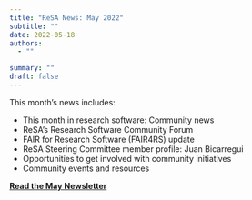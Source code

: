 ```yaml
---
title: "ReSA News: May 2022"
subtitle: ""
date: 2022-05-18
authors:
  - ""

summary: ""
draft: false
---
```


This month’s news includes:

* This month in research software: Community news
* ReSA’s Research Software Community Forum
* FAIR for Research Software (FAIR4RS) update
* ReSA Steering Committee member profile: Juan Bicarregui
* Opportunities to get involved with community initiatives
* Community events and resources

**[Read the May Newsletter](https://preview.mailerlite.io/preview/778129/emails/114349980166129455)**
